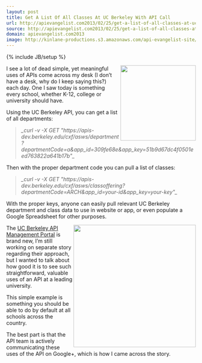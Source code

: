 ```yaml
---
layout: post
title: Get A List Of All Classes At UC Berkeley With API Call
url: http://apievangelist.com2013/02/25/get-a-list-of-all-classes-at-uc-berkeley-with-api-call/
source: http://apievangelist.com2013/02/25/get-a-list-of-all-classes-at-uc-berkeley-with-api-call/
domain: apievangelist.com2013
image: http://kinlane-productions.s3.amazonaws.com/api-evangelist-site/blog/berkeley-api-central.png
---
```

{% include JB/setup %}<p>
     <a href="https://developer.berkeley.edu/" target="_blank"><img src="https://s3.amazonaws.com/kinlane-productions/api-evangelist/university/uc-berkeley/berkeley-api-central.png"  width="200" align="right" /></a>
</p>
<p>
     I see a lot of dead simple, yet meaningful uses of APIs come across my desk (I don’t have a desk, why do I keep saying this?) each day. One I saw today is something every school, whether K-12, college or university should have.
</p>
<p>
     Using the UC Berkeley API, you can get a list of all departments:
</p>
<blockquote>
     <em>_curl -v -X GET "https://apis-dev.berkeley.edu/cxf/asws/department?departmentCode=a&amp;app_id=309fe68e&amp;app_key=51b9d67dc4f0501eed763822a641b17b"_</em>
</blockquote>
<p>
     Then with the proper department code you can pull a list of classes:
</p>
<blockquote>
     <em>_curl -v -X GET "https://apis-dev.berkeley.edu/cxf/asws/classoffering?departmentCode=ARCH&amp;app_id=your-id&amp;app_key=your-key"_</em>
</blockquote>
<p>
     With the proper keys, anyone can easily pull relevant UC Berkeley department and class data to use in website or app, or even populate a Google Spreadsheet for other purposes.
</p>
<p>
     <a href="https://developer.berkeley.edu/" target="_blank"><img src="https://s3.amazonaws.com/kinlane-productions/api-evangelist/university/uc-berkeley/uc-berkeley-get-classes.jpg"  width="325" align="right" /></a>
</p>
<p>
     The <a title="UC Berkeley API Management" href="https://developer.berkeley.edu/">UC Berkeley API Management Portal</a> is brand new, I’m still working on separate story regarding their approach, but I wanted to talk about how good it is to see such straightforward, valuable uses of an API at a leading university.
</p>
<p>
     This simple example is something you should be able to do by default at all schools across the country.
</p>
<p>
     The best part is that the API team is actively communicating these uses of the API on Google+, which is how I came across the story.
</p>
